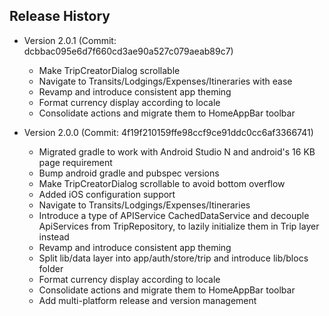## Release History
- Version 2.0.1 (Commit: dcbbac095e6d7f660cd3ae90a527c079aeab89c7)
  - Make TripCreatorDialog scrollable
  - Navigate to Transits/Lodgings/Expenses/Itineraries with ease
  - Revamp and introduce consistent app theming
  - Format currency display according to locale
  - Consolidate actions and migrate them to HomeAppBar toolbar

- Version 2.0.0 (Commit: 4f19f210159ffe98ccf9ce91ddc0cc6af3366741)
  - Migrated gradle to work with Android Studio N and android's 16 KB page requirement
  - Bump android gradle and pubspec versions
  - Make TripCreatorDialog scrollable to avoid bottom overflow
  - Added iOS configuration support
  - Navigate to Transits/Lodgings/Expenses/Itineraries
  - Introduce a type of APIService CachedDataService and decouple ApiServices from TripRepository, to lazily initialize them in Trip layer instead
  - Revamp and introduce consistent app theming
  - Split lib/data layer into app/auth/store/trip and introduce lib/blocs folder
  - Format currency display according to locale
  - Consolidate actions and migrate them to HomeAppBar toolbar
  - Add multi-platform release and version management

